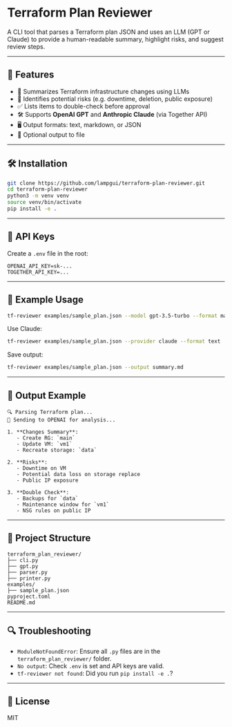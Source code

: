 # Terraform Plan Reviewer

A CLI tool that parses a Terraform plan JSON and uses an LLM (GPT or Claude) to provide a human-readable summary, highlight risks, and suggest review steps.

---

## 🚀 Features

- 🧠 Summarizes Terraform infrastructure changes using LLMs
- 📛 Identifies potential risks (e.g. downtime, deletion, public exposure)
- ✅ Lists items to double-check before approval
- 🛠 Supports **OpenAI GPT** and **Anthropic Claude** (via Together API)
- 🖥️ Output formats: text, markdown, or JSON
- 📂 Optional output to file

---

## 🛠 Installation

```bash
git clone https://github.com/lampgui/terraform-plan-reviewer.git
cd terraform-plan-reviewer
python3 -m venv venv
source venv/bin/activate
pip install -e .
```

---

## 🔑 API Keys

Create a `.env` file in the root:

```env
OPENAI_API_KEY=sk-...
TOGETHER_API_KEY=...
```

---

## 🧪 Example Usage

```bash
tf-reviewer examples/sample_plan.json --model gpt-3.5-turbo --format markdown
```

Use Claude:

```bash
tf-reviewer examples/sample_plan.json --provider claude --format text
```

Save output:

```bash
tf-reviewer examples/sample_plan.json --output summary.md
```

---

## 🧾 Output Example

```
🔍 Parsing Terraform plan...
🤖 Sending to OPENAI for analysis...

1. **Changes Summary**:
   - Create RG: `main`
   - Update VM: `vm1`
   - Recreate storage: `data`

2. **Risks**:
   - Downtime on VM
   - Potential data loss on storage replace
   - Public IP exposure

3. **Double Check**:
   - Backups for `data`
   - Maintenance window for `vm1`
   - NSG rules on public IP
```

---

## 📂 Project Structure

```
terraform_plan_reviewer/
├── cli.py
├── gpt.py
├── parser.py
├── printer.py
examples/
├── sample_plan.json
pyproject.toml
README.md
```

---

## 🔍 Troubleshooting

- `ModuleNotFoundError`: Ensure all `.py` files are in the `terraform_plan_reviewer/` folder.
- `No output`: Check `.env` is set and API keys are valid.
- `tf-reviewer not found`: Did you run `pip install -e .`?

---

## 📝 License

MIT
